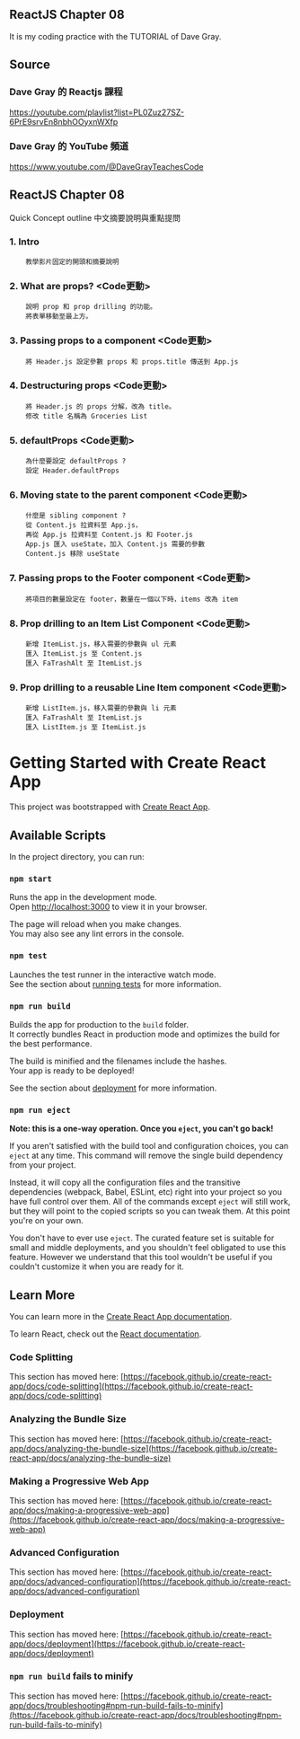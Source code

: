 ## ReactJS Chapter 08
It is my coding practice with the TUTORIAL of Dave Gray. 

## Source
### Dave Gray 的 Reactjs 課程
https://youtube.com/playlist?list=PL0Zuz27SZ-6PrE9srvEn8nbhOOyxnWXfp
### Dave Gray 的 YouTube 頻道
https://www.youtube.com/@DaveGrayTeachesCode

## ReactJS Chapter 08
   Quick Concept outline
   中文摘要說明與重點提問
   
###  1. Intro 
        教學影片固定的開頭和摘要說明

###  2. What are props?  <Code更動>
        說明 prop 和 prop drilling 的功能。
        將表單移動至最上方。

###  3. Passing props to a component <Code更動>
        將 Header.js 設定參數 props 和 props.title 傳送到 App.js

###  4. Destructuring props <Code更動>
        將 Header.js 的 props 分解，改為 title。
        修改 title 名稱為 Groceries List

###  5. defaultProps  <Code更動>
        為什麼要設定 defaultProps ?
        設定 Header.defaultProps

###  6. Moving state to the parent component  <Code更動>
        什麼是 sibling component ?
        從 Content.js 拉資料至 App.js，
        再從 App.js 拉資料至 Content.js 和 Footer.js
        App.js 匯入 useState，加入 Content.js 需要的參數
        Content.js 移除 useState

###  7. Passing props to the Footer component <Code更動>
        將項目的數量設定在 footer，數量在一個以下時，items 改為 item
       
###  8. Prop drilling to an Item List Component <Code更動>
        新增 ItemList.js，移入需要的參數與 ul 元素
        匯入 ItemList.js 至 Content.js
        匯入 FaTrashAlt 至 ItemList.js

###  9. Prop drilling to a reusable Line Item component  <Code更動>
        新增 ListItem.js，移入需要的參數與 li 元素
        匯入 FaTrashAlt 至 ItemList.js
        匯入 ListItem.js 至 ItemList.js

# Getting Started with Create React App

This project was bootstrapped with [Create React App](https://github.com/facebook/create-react-app).

## Available Scripts

In the project directory, you can run:

### `npm start`

Runs the app in the development mode.\
Open [http://localhost:3000](http://localhost:3000) to view it in your browser.

The page will reload when you make changes.\
You may also see any lint errors in the console.

### `npm test`

Launches the test runner in the interactive watch mode.\
See the section about [running tests](https://facebook.github.io/create-react-app/docs/running-tests) for more information.

### `npm run build`

Builds the app for production to the `build` folder.\
It correctly bundles React in production mode and optimizes the build for the best performance.

The build is minified and the filenames include the hashes.\
Your app is ready to be deployed!

See the section about [deployment](https://facebook.github.io/create-react-app/docs/deployment) for more information.

### `npm run eject`

**Note: this is a one-way operation. Once you `eject`, you can't go back!**

If you aren't satisfied with the build tool and configuration choices, you can `eject` at any time. This command will remove the single build dependency from your project.

Instead, it will copy all the configuration files and the transitive dependencies (webpack, Babel, ESLint, etc) right into your project so you have full control over them. All of the commands except `eject` will still work, but they will point to the copied scripts so you can tweak them. At this point you're on your own.

You don't have to ever use `eject`. The curated feature set is suitable for small and middle deployments, and you shouldn't feel obligated to use this feature. However we understand that this tool wouldn't be useful if you couldn't customize it when you are ready for it.

## Learn More

You can learn more in the [Create React App documentation](https://facebook.github.io/create-react-app/docs/getting-started).

To learn React, check out the [React documentation](https://reactjs.org/).

### Code Splitting

This section has moved here: [https://facebook.github.io/create-react-app/docs/code-splitting](https://facebook.github.io/create-react-app/docs/code-splitting)

### Analyzing the Bundle Size

This section has moved here: [https://facebook.github.io/create-react-app/docs/analyzing-the-bundle-size](https://facebook.github.io/create-react-app/docs/analyzing-the-bundle-size)

### Making a Progressive Web App

This section has moved here: [https://facebook.github.io/create-react-app/docs/making-a-progressive-web-app](https://facebook.github.io/create-react-app/docs/making-a-progressive-web-app)

### Advanced Configuration

This section has moved here: [https://facebook.github.io/create-react-app/docs/advanced-configuration](https://facebook.github.io/create-react-app/docs/advanced-configuration)

### Deployment

This section has moved here: [https://facebook.github.io/create-react-app/docs/deployment](https://facebook.github.io/create-react-app/docs/deployment)

### `npm run build` fails to minify

This section has moved here: [https://facebook.github.io/create-react-app/docs/troubleshooting#npm-run-build-fails-to-minify](https://facebook.github.io/create-react-app/docs/troubleshooting#npm-run-build-fails-to-minify)

